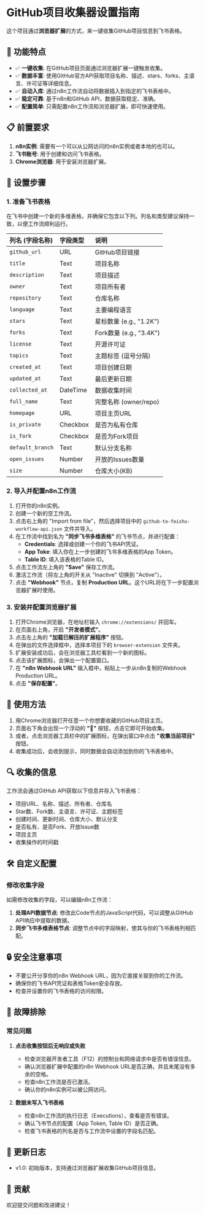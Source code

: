 # GitHub项目收集器设置指南

这个项目通过**浏览器扩展**的方式，来一键收集GitHub项目信息到飞书表格。

## 🎯 功能特点

- ✅ **一键收集**: 在GitHub项目页面通过浏览器扩展一键触发收集。
- ✅ **数据丰富**: 使用GitHub官方API获取项目名称、描述、stars、forks、主语言、许可证等详细信息。
- ✅ **自动入库**: 通过n8n工作流自动将数据插入到指定的飞书表格中。
- ✅ **稳定可靠**: 基于n8n和GitHub API，数据获取稳定、准确。
- ✅ **配置简单**: 只需配置n8n工作流和浏览器扩展，即可快速使用。

## 📋 前置要求

1.  **n8n实例**: 需要有一个可以从公网访问的n8n实例或者本地的也可以。
2.  **飞书账号**: 用于创建和访问飞书表格。
3.  **Chrome浏览器**: 用于安装浏览器扩展。

## 🔧 设置步骤

### 1. 准备飞书表格

在飞书中创建一个新的多维表格，并确保它包含以下列。列名和类型建议保持一致，以便工作流顺利运行。

| 列名 (字段名称) | 字段类型 | 说明 |
|:---|:---|:---|
| `github_url` | URL | GitHub项目链接 |
| `title` | Text | 项目名称 |
| `description` | Text | 项目描述 |
| `owner` | Text | 项目所有者 |
| `repository` | Text | 仓库名称 |
| `language` | Text | 主要编程语言 |
| `stars` | Text | 星标数量 (e.g., "1.2K") |
| `forks` | Text | Fork数量 (e.g., "3.4K") |
| `license` | Text | 开源许可证 |
| `topics` | Text | 主题标签 (逗号分隔) |
| `created_at` | Text | 项目创建日期 |
| `updated_at` | Text | 最后更新日期 |
| `collected_at` | DateTime | 数据收集时间 |
| `full_name` | Text | 完整名称 (owner/repo) |
| `homepage` | URL | 项目主页URL |
| `is_private` | Checkbox | 是否为私有仓库 |
| `is_fork` | Checkbox | 是否为Fork项目 |
| `default_branch` | Text | 默认分支名称 |
| `open_issues` | Number | 开放的Issues数量 |
| `size` | Number | 仓库大小(KB) |

### 2. 导入并配置n8n工作流

1.  打开你的n8n实例。
2.  创建一个新的空工作流。
3.  点击右上角的 "Import from file"，然后选择项目中的 `github-to-feishu-workflow-api.json` 文件并导入。
4.  在工作流中找到名为 **"同步飞书多维表格"** 的飞书节点，并进行配置：
    - **Credentials**: 选择或创建一个你的飞书API凭证。
    - **App Toke**: 填入你在上一步创建的飞书多维表格的App Token。
    - **Table ID**: 填入该表格的Table ID。
5.  点击工作流左上角的 **"Save"** 保存工作流。
6.  激活工作流（将左上角的开关从 "Inactive" 切换到 "Active"）。
7.  点击 **"Webhook"** 节点，复制 **Production URL**。这个URL将在下一步配置浏览器扩展时使用。

### 3. 安装并配置浏览器扩展

1.  打开Chrome浏览器，在地址栏输入 `chrome://extensions/` 并回车。
2.  在页面右上角，开启 **"开发者模式"**。
3.  点击左上角的 **"加载已解压的扩展程序"** 按钮。
4.  在弹出的文件选择框中，选择本项目下的 `browser-extension` 文件夹。
5.  扩展安装成功后，会在浏览器工具栏看到一个新的图标。
6.  点击该扩展图标，会弹出一个配置窗口。
7.  在 **"n8n Webhook URL"** 输入框中，粘贴上一步从n8n复制的Webhook Production URL。
8.  点击 **"保存配置"**。

## 🚀 使用方法

1.  用Chrome浏览器打开任意一个你想要收藏的GitHub项目主页。
2.  页面右下角会出现一个浮动的 **"🚀"** 按钮，点击它即可开始收集。
3.  或者，点击浏览器工具栏中的扩展图标，在弹出窗口中点击 **"收集当前项目"** 按钮。
4.  收集成功后，会收到提示，同时数据会自动添加到你的飞书表格中。

## 🔍 收集的信息

工作流会通过GitHub API获取以下信息并存入飞书表格：

- 项目URL、名称、描述、所有者、仓库名
- Star数、Fork数、主语言、许可证、主题标签
- 创建时间、更新时间、仓库大小、默认分支
- 是否私有、是否Fork、开放Issue数
- 项目主页
- 收集操作的时间戳

## 🛠️ 自定义配置

### 修改收集字段

如需修改收集的字段，可以编辑n8n工作流：

1.  **处理API数据节点**: 修改此Code节点的JavaScript代码，可以调整从GitHub API响应中提取的数据。
2.  **同步飞书多维表格节点**: 调整节点中的字段映射，使其与你的飞书表格列相匹配。

## 🔒 安全注意事项

- 不要公开分享你的n8n Webhook URL，因为它直接关联到你的工作流。
- 确保你的飞书API凭证和表格Token安全存放。
- 检查并设置你的飞书表格的访问权限。

## 🐛 故障排除

### 常见问题

1.  **点击收集按钮后无响应或失败**
    - 检查浏览器开发者工具（F12）的控制台和网络请求中是否有错误信息。
    - 确认浏览器扩展中配置的n8n Webhook URL是否正确，并且末尾没有多余的空格。
    - 检查n8n工作流是否已激活。
    - 确认你的n8n实例可以被公网访问。

2.  **数据未写入飞书表格**
    - 检查n8n工作流的执行日志（Executions），查看是否有错误。
    - 确认飞书节点的配置（App Token, Table ID）是否正确。
    - 检查飞书表格的列名是否与工作流中设置的字段名匹配。

## 📝 更新日志

- v1.0: 初始版本，支持通过浏览器扩展收集GitHub项目信息。

## 🤝 贡献

欢迎提交问题和改进建议！